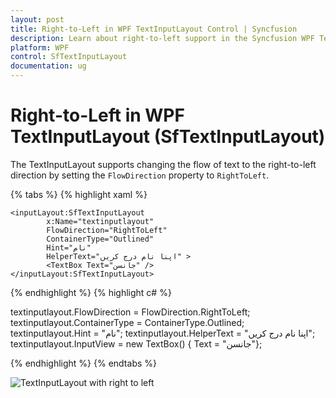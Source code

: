 ```yaml
---
layout: post
title: Right-to-Left in WPF TextInputLayout Control | Syncfusion
description: Learn about right-to-left support in the Syncfusion WPF TextInputLayout (SfTextInputLayout) control and more.
platform: WPF
control: SfTextInputLayout
documentation: ug
---
```


# Right-to-Left in WPF TextInputLayout (SfTextInputLayout)

The TextInputLayout supports changing the flow of text to the right-to-left direction by setting the `FlowDirection` property to `RightToLeft`.

{% tabs %}
{% highlight xaml %}

    <inputLayout:SfTextInputLayout
            x:Name="textinputlayout" 
            FlowDirection="RightToLeft"
            ContainerType="Outlined"
            Hint="نام"  
            HelperText="اپنا نام درج کریں" >
            <TextBox Text="جانسن" />
    </inputLayout:SfTextInputLayout>

{% endhighlight %}
{% highlight c# %}

textinputlayout.FlowDirection = FlowDirection.RightToLeft;
textinputlayout.ContainerType = ContainerType.Outlined;
textinputlayout.Hint = "نام";
textinputlayout.HelperText = "اپنا نام درج کریں";
textinputlayout.InputView = new TextBox() { Text = "جانسن"}; 

{% endhighlight %}
{% endtabs %}

![TextInputLayout with right to left](Images/RTL.png)

